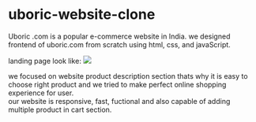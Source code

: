 # uboric-website-clone
Uboric .com is a popular e-commerce website in India. 
we designed frontend of uboric.com from scratch using html, css, and javaScript.

landing page look like:
![](https://media-exp1.licdn.com/dms/image/C5612AQHREpVupglNpQ/article-inline_image-shrink_1500_2232/0/1652288561377?e=1666224000&v=beta&t=GYQ4BG2JihzzCChERWaXqglyg2VqsKr-GmmZeAoJqc0)


we focused on website product description section thats why it is easy to choose right product and we tried to make perfect online shopping experience for user.  
our website is responsive, fast, fuctional and also capable of adding multiple product in cart section.
